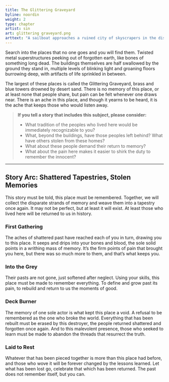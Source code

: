 ```yaml
---
title: The Glittering Graveyard
byline: noordin
weight: 2
type: chapter
artist: sin
art: glittering graveyard.png
arttext: "A sailboat approaches a ruined city of skyscrapers in the distance."
---
```


Search into the places that no one goes and you will find them. Twisted metal superstructures peeking out of forgotten earth, like bones of something long dead. The buildings themselves are half swallowed by the ground they stand in, multiple levels of blinking light and groaning floors burrowing deep, with artifacts of life sprinkled in between.

The largest of these places is called the Glittering Graveyard, brass and blue towers drowned by desert sand. There is no memory of this place, or at least none that people share, but pain can be felt whenever one draws near. There is an ache in this place, and though it yearns to be heard, it is the ache that keeps those who would listen away.

> **If you tell a story that includes this subject, please consider:**
> - What tradition of the peoples who lived here would be immediately recognizable to you?
> - What, beyond the buildings, have those peoples left behind? What have others stolen from these homes?
> - What about these people demand their return to memory?
> - What about the pain here makes it easier to shirk the duty to remember the innocent?

***

## Story Arc: Shattered Tapestries, Stolen Memories
This story must be told, this place must be remembered. Together, we will collect the disparate strands of memory and weave them into a tapestry once again. It may not be perfect, but at least it will exist. At least those who lived here will be returned to us in history.

### First Gathering
The aches of shattered past have reached each of you in turn, drawing you to this place. It seeps and drips into your bones and blood, the sole solid points in a writhing mass of memory. It’s the firm points of pain that brought you here, but there was so much more to them, and that’s what keeps you.

### Into the Grey
Their pasts are not gone, just softened after neglect. Using your skills, this place must be made to remember everything. To define and grow past its pain, to rebuild and return to us the moments of good.

### Deck Burner
The memory of one sole actor is what kept this place a void. A refusal to be remembered as the one who broke the world. Everything that has been rebuilt must be erased by this destroyer, the people returned shattered and forgotten once again. And to this malevolent presence, those who seeked to learn must be made to abandon the threads that resurrect the truth.

### Laid to Rest
Whatever that has been pieced together is more than this place had before, and those who wove it will be forever changed by the lessons learned.  Let what has been lost go, celebrate that which has been returned. The past does not remember itself, but you can.
